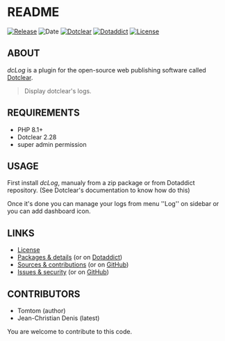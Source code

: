 # README

[![Release](https://img.shields.io/badge/release-1.7.2-a2cbe9.svg)](https://git.dotclear.watch/JcDenis/dcLog/releases)
![Date](https://img.shields.io/badge/date-2023.10.13-c44d58.svg)
[![Dotclear](https://img.shields.io/badge/dotclear-v2.28-137bbb.svg)](https://fr.dotclear.org/download)
[![Dotaddict](https://img.shields.io/badge/dotaddict-official-9ac123.svg)](https://plugins.dotaddict.org/dc2/details/dcLog)
[![License](https://img.shields.io/badge/license-GPL--2.0-ececec.svg)](https://git.dotclear.watch/JcDenis/dcLog/src/branch/master/LICENSE)

## ABOUT

_dcLog_ is a plugin for the open-source web publishing software called [Dotclear](https://www.dotclear.org).

> Display dotclear's logs.

## REQUIREMENTS

* PHP 8.1+
* Dotclear 2.28
* super admin permission

## USAGE

First install _dcLog_, manualy from a zip package or from 
Dotaddict repository. (See Dotclear's documentation to know how do this)

Once it's done you can manage your logs from menu 
''Log'' on sidebar or you can add dashboard icon.

## LINKS

* [License](https://git.dotclear.watch/JcDenis/dcLog/src/branch/master/LICENSE)
* [Packages & details](https://git.dotclear.watch/JcDenis/dcLog/releases) (or on [Dotaddict](https://plugins.dotaddict.org/dc2/details/dcLog))
* [Sources & contributions](https://git.dotclear.watch/JcDenis/dcLog) (or on [GitHub](https://github.com/JcDenis/dcLog))
* [Issues & security](https://git.dotclear.watch/JcDenis/dcLog/issues) (or on [GitHub](https://github.com/JcDenis/dcLog/issues))

## CONTRIBUTORS

* Tomtom (author)
* Jean-Christian Denis (latest)

You are welcome to contribute to this code.
